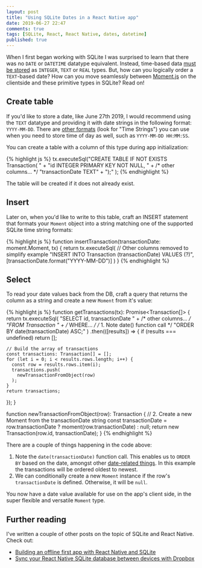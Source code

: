 ```yaml
---
layout: post
title: "Using SQLite Dates in a React Native app"
date: 2019-06-27 22:47
comments: true
tags: [SQLite, React, React Native, dates, datetime]
published: true
---
```

When I first began working with SQLite I was surprised to learn that there was no `DATE` or `DATETIME` datatype equivalent. Instead, time-based data [must be stored](https://www.sqlite.org/datatype3.html#date_and_time_datatype) as `INTEGER`, `TEXT` or `REAL` types. But, how can you logically order a `TEXT`-based date? How can you move seamlessly between [Moment.js](https://momentjs.com/) on the clientside and these primitive types in SQLite? Read on!

## Create table

If you'd like to store a date, like June 27th 2019, I would recommend using the `TEXT` datatype and providing it with date strings in the following format: `YYYY-MM-DD`. There are [other formats](https://www.sqlite.org/lang_datefunc.html) (look for "Time Strings") you can use when you need to store time of day as well, such as `YYYY-MM-DD HH:MM:SS`.

You can create a table with a column of this type during app initialization:

{% highlight js %}
tx.executeSql("CREATE TABLE IF NOT EXISTS Transaction( " +
  "id INTEGER PRIMARY KEY NOT NULL, " +
  /* other columns... */
  "transactionDate TEXT" +
  ");"
);
{% endhighlight %}

The table will be created if it does not already exist. 

## Insert

Later on, when you'd like to write to this table, craft an INSERT statement that formats your `Moment` object into a string matching one of the supported SQLite time string formats:

{% highlight js %}
function insertTransaction(transactionDate: moment.Moment, tx) {
  return tx.executeSql(
    // Other columns removed to simplify example
    "INSERT INTO Transaction (transactionDate) VALUES (?)",
    [transactionDate.format("YYYY-MM-DD")]
  )
}
{% endhighlight %}

## Select

To read your date values back from the DB, craft a query that returns the column as a string and create a new `Moment` from it's value:

{% highlight js %}
function getTransactions(tx): Promise<Transaction[]> {
  return tx.executeSql(
    "SELECT id, transactionDate " +
    /* other columns... */
    "FROM Transaction " +
    /* WHERE... */
    /* 1. Note date() function call */
    "ORDER BY date(transactionDate) ASC;"
  )
  .then(([results]) => {
    if (results === undefined) return [];
    
    // Build the array of transactions
    const transactions: Transaction[] = [];
    for (let i = 0; i < results.rows.length; i++) {
      const row = results.rows.item(i);
      transactions.push(
        newTransactionFromObject(row)
      );
    }
    return transactions;
  });
}

function newTransactionFromObject(row): Transaction {
  // 2. Create a new Moment from the transactionDate string
  const transactionDate = row.transactionDate ? moment(row.transactionDate) : null;
  return new Transaction(row.id, transactionDate);
}
{% endhighlight %}

There are a couple of things happening in the code above:

1. Note the `date(transactionDate)` function call. This enables us to `ORDER BY` based on the date, amongst other [date-related things](https://www.sqlite.org/lang_datefunc.html). In this example the transactions will be ordered oldest to newest.
2. We can conditionally create a new `Moment` instance if the row's `transactionDate` is defined. Otherwise, it will be `null`.

You now have a date value available for use on the app's client side, in the super flexible and versatile `Moment` type.

## Further reading

I've written a couple of other posts on the topic of SQLite and React Native. Check out:

- [Building an offline first app with React Native and SQLite](/blog/2018/11/06/react-native-offline-first-db-with-sqlite/)
- [Sync your React Native SQLite database between devices with Dropbox](/blog/2018/12/05/sync-react-native-sqlite-db-with-dropbox/)


